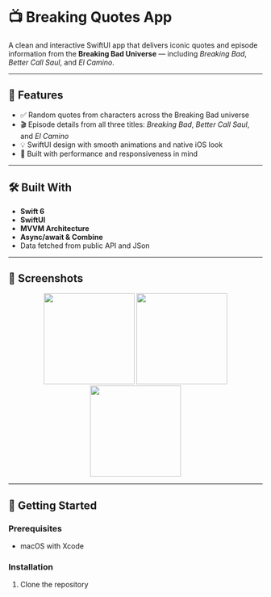 # 📺 Breaking Quotes App

A clean and interactive SwiftUI app that delivers iconic quotes and episode information from the **Breaking Bad Universe** — including *Breaking Bad*, *Better Call Saul*, and *El Camino*.

---

## 🧪 Features

- ✅ Random quotes from characters across the Breaking Bad universe  
- 🎬 Episode details from all three titles: *Breaking Bad*, *Better Call Saul*, and *El Camino*  
- 💡 SwiftUI design with smooth animations and native iOS look  
- 📱 Built with performance and responsiveness in mind

---

## 🛠️ Built With

- **Swift 6**
- **SwiftUI**
- **MVVM Architecture**
- **Async/await & Combine** 
- Data fetched from public API and JSon

---

## 📸 Screenshots

<p align="center">
  <img src="https://github.com/user-attachments/assets/4c36fe19-2585-4af3-9344-c72a4375b242" width="180" />
  <img src="https://github.com/user-attachments/assets/fbd78eed-15f6-426f-98f1-000cee34ef0b" width="180" />
  <img src="https://github.com/user-attachments/assets/00637378-84a8-4786-afef-e986f066824e" width="180" />
</p>


---

## 🚀 Getting Started

### Prerequisites

- macOS with Xcode

### Installation

1. Clone the repository


